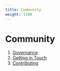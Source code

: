 ```yaml
---
title: Community
weight: 1100
---
```

# Community

1. [Governance](governance.md)
2. [Getting in Touch](getting-in-touch.md)
3. [Contributing](contributing.md)
